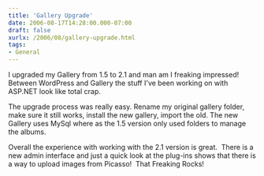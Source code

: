 ```yaml
---
title: 'Gallery Upgrade'
date: 2006-08-17T14:28:00.000-07:00
draft: false
xurlx: /2006/08/gallery-upgrade.html
tags: 
- General
---
```


I upgraded my Gallery from 1.5 to 2.1 and man am I freaking impressed! Between WordPress and Gallery the stuff I've been working on with ASP.NET look like total crap.

  

The upgrade process was really easy. Rename my original gallery folder, make sure it still works, install the new gallery, import the old. The new Gallery uses MySql where as the 1.5 version only used folders to manage the albums.

  

Overall the experience with working with the 2.1 version is great.  There is a new admin interface and just a quick look at the plug-ins shows that there is a way to upload images from Picasso!  That Freaking Rocks!